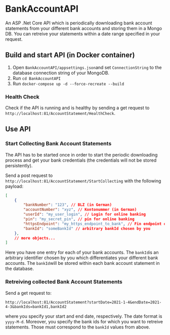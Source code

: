 # BankAccountAPI

An ASP .Net Core API which is periodically downloading bank account statements from your different bank accounts and storing them in a Mongo DB.
You can retreive your statements within a date range specified in your request.

## Build and start API (in Docker container)

1. Open ``BankAccountAPI/appsettings.json``and set ``ConnectionString`` to the database connection string of your MongoDB.
2. Run ``cd BankAccountAPI``
3. Run ``docker-compose up -d --force-recreate --build``

### Health Check

Check if the API is running and is healthy by sending a get request to ``http://localhost:81/AccountStatement/HealthCheck``.

## Use API

### Start Collecting Bank Account Statements

The API has to be started once in order to start the periodic downloading process and get your bank credentials (the credentials will not be stored persistently).

Send a post request to ``http://localhost:81/AccountStatement/StartCollecting`` with the following payload:

```json
[
    {
        "bankNumber": "123", // BLZ (in German)
        "accountNumber": "xyz", // Kontonummer (in German)
        "userId": "my_user_login", // Login for online banking
        "pin": "my_secret_pin", // pin for online banking
        "httpsEndpoint": "my_https_endpoint_to_bank", // Fin endpoint of bank
        "bankId": "someBankId" // arbitrary bankId chosen by you
    },
    // more objects...
]
```

Here you have one entry for each of your bank accounts. The ``bankId``is an arbitrary identifier chosen by you which differentiates your different bank accounts. The ``bankId``will be stored within each bank account statement in the database.

### Retreiving collected Bank Account Statements

Send a get request to:

```url
http://localhost:81/AccountStatement?startDate=2021-1-4&endDate=2021-4-3&bankIds=bankId1,bankId2
```

where you specify your start and end date, respectively. The date format is ``yyyy-M-d``.
Moreover, you specify the bank ids for which you want to retreive statements. Those must correspond to the ``bankId`` values from above.
